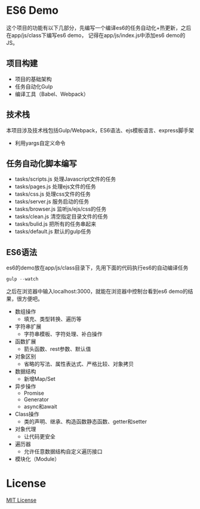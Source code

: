 # ES6 Demo

这个项目的功能有以下几部分，先编写一个编译es6的任务自动化+热更新，之后在app/js/class下编写es6 demo，
记得在app/js/index.js中添加es6 demo的JS。

## 项目构建

- 项目的基础架构
- 任务自动化Gulp
- 编译工具（Babel、Webpack）

## 技术栈

本项目涉及技术栈包括Gulp/Webpack，ES6语法、ejs模板语言、express脚手架

- 利用yargs自定义命令

## 任务自动化脚本编写

- tasks/scripts.js 处理Javascript文件的任务
- tasks/pages.js 处理ejs文件的任务
- tasks/css.js 处理css文件的任务
- tasks/server.js 服务启动的任务
- tasks/browser.js 监听js/ejs/css的任务
- tasks/clean.js 清空指定目录文件的任务
- tasks/bulid.js 把所有的任务串起来
- tasks/default.js 默认的gulp任务

## ES6语法

es6的demo放在app/js/class目录下，先用下面的代码执行es6的自动编译任务

```javascript
gulp --watch
```

之后在浏览器中输入localhost:3000，就能在浏览器中控制台看到es6 demo的结果，很方便吧。


- 数组操作
    - 填充、类型转换、遍历等
- 字符串扩展
    - 字符串模板、字符处理、补白操作
- 函数扩展
    - 箭头函数、rest参数、默认值
- 对象区别
    - 省略的写法、属性表达式、严格比较、对象拷贝
- 数据结构
    - 新增Map/Set
- 异步操作
    - Promise
    - Generator
    - async和await
- Class操作
    - 类的声明、继承、构造函数静态函数、getter和setter
- 对象代理
    - 让代码更安全
- 遍历器
    - 允许任意数据结构自定义遍历接口
- 模块化（Module）

# License

[MIT License](https://en.wikipedia.org/wiki/MIT_License)
